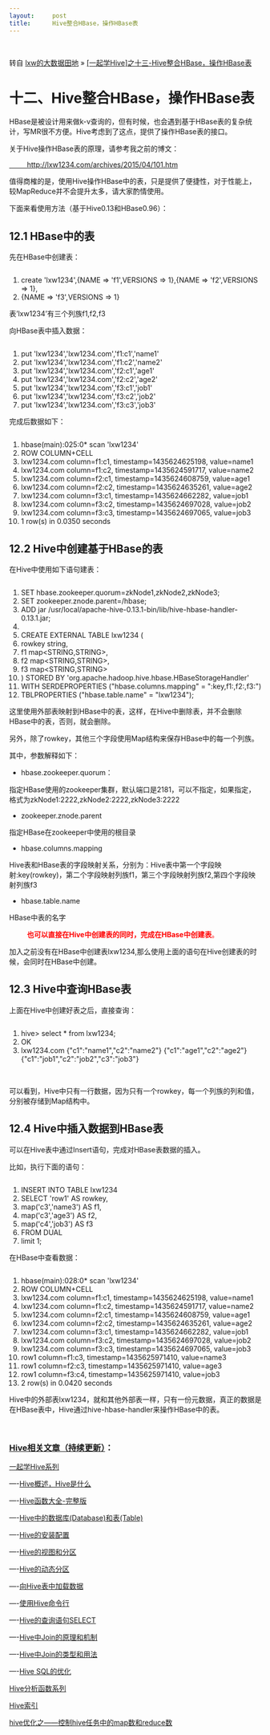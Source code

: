 ```yaml
---
layout:     post
title:      Hive整合HBase，操作HBase表
---
```

<div id="article_content" class="article_content clearfix csdn-tracking-statistics" data-pid="blog" data-mod="popu_307" data-dsm="post">
								            <link rel="stylesheet" href="https://csdnimg.cn/release/phoenix/template/css/ck_htmledit_views-f76675cdea.css">
						<div class="htmledit_views" id="content_views">
                
<p><br></p>
<p>转自 <a title="" href="http://lxw1234.com" rel="nofollow">lxw的大数据田地</a> » <a title="" href="http://lxw1234.com/archives/2015/06/319.htm" rel="nofollow">
[一起学Hive]之十三-Hive整合HBase，操作HBase表</a><br></p>
<p></p>
<h1>十二、Hive整合HBase，操作HBase表</h1>
<p></p>
<p>HBase是被设计用来做k-v查询的，但有时候，也会遇到基于HBase表的复杂统计，写MR很不方便。Hive考虑到了这点，提供了操作HBase表的接口。</p>
<p>关于Hive操作HBase表的原理，请参考我之前的博文：</p>
<p><a title="" href="http://lxw1234.com/archives/2015/04/101.htm" rel="nofollow">         http://lxw1234.com/archives/2015/04/101.htm</a></p>
<p>值得商榷的是，使用Hive操作HBase中的表，只是提供了便捷性，对于性能上，较MapReduce并不会提升太多，请大家酌情使用。</p>
<p>下面来看使用方法（基于Hive0.13和HBase0.96）：</p>
<h2>12.1 HBase中的表</h2>
<p>先在HBase中创建表：</p>
<pre class="prettyprint linenums"></pre><ol class="linenums"><li class="L0"><span class="pln">create </span><span class="str">'lxw1234'</span><span class="pun">,{</span><span class="pln">NAME </span><span class="pun">=&gt;</span><span class="pln"> </span><span class="str">'f1'</span><span class="pun">,</span><span class="pln">VERSIONS </span><span class="pun">=&gt;</span><span class="pln"> </span><span class="lit">1</span><span class="pun">},{</span><span class="pln">NAME </span><span class="pun">=&gt;</span><span class="pln"> </span><span class="str">'f2'</span><span class="pun">,</span><span class="pln">VERSIONS </span><span class="pun">=&gt;</span><span class="pln"> </span><span class="lit">1</span><span class="pun">},</span></li><li class="L1"><span class="pun">{</span><span class="pln">NAME </span><span class="pun">=&gt;</span><span class="pln"> </span><span class="str">'f3'</span><span class="pun">,</span><span class="pln">VERSIONS </span><span class="pun">=&gt;</span><span class="pln"> </span><span class="lit">1</span><span class="pun">}</span></li></ol>
<p>表’lxw1234’有三个列族f1,f2,f3</p>
<p>向HBase表中插入数据：</p>
<pre class="prettyprint linenums"></pre><ol class="linenums"><li class="L0"><span class="pln">put </span><span class="str">'lxw1234'</span><span class="pun">,</span><span class="str">'lxw1234.com'</span><span class="pun">,</span><span class="str">'f1:c1'</span><span class="pun">,</span><span class="str">'name1'</span></li><li class="L1"><span class="pln">put </span><span class="str">'lxw1234'</span><span class="pun">,</span><span class="str">'lxw1234.com'</span><span class="pun">,</span><span class="str">'f1:c2'</span><span class="pun">,</span><span class="str">'name2'</span></li><li class="L2"><span class="pln">put </span><span class="str">'lxw1234'</span><span class="pun">,</span><span class="str">'lxw1234.com'</span><span class="pun">,</span><span class="str">'f2:c1'</span><span class="pun">,</span><span class="str">'age1'</span></li><li class="L3"><span class="pln">put </span><span class="str">'lxw1234'</span><span class="pun">,</span><span class="str">'lxw1234.com'</span><span class="pun">,</span><span class="str">'f2:c2'</span><span class="pun">,</span><span class="str">'age2'</span></li><li class="L4"><span class="pln">put </span><span class="str">'lxw1234'</span><span class="pun">,</span><span class="str">'lxw1234.com'</span><span class="pun">,</span><span class="str">'f3:c1'</span><span class="pun">,</span><span class="str">'job1'</span></li><li class="L5"><span class="pln">put </span><span class="str">'lxw1234'</span><span class="pun">,</span><span class="str">'lxw1234.com'</span><span class="pun">,</span><span class="str">'f3:c2'</span><span class="pun">,</span><span class="str">'job2'</span></li><li class="L6"><span class="pln">put </span><span class="str">'lxw1234'</span><span class="pun">,</span><span class="str">'lxw1234.com'</span><span class="pun">,</span><span class="str">'f3:c3'</span><span class="pun">,</span><span class="str">'job3'</span></li></ol>
<p>完成后数据如下：</p>
<pre class="prettyprint linenums"></pre><ol class="linenums"><li class="L0"><span class="pln">hbase</span><span class="pun">(</span><span class="pln">main</span><span class="pun">):</span><span class="lit">025</span><span class="pun">:</span><span class="lit">0</span><span class="pun">*</span><span class="pln"> scan </span><span class="str">'lxw1234'</span></li><li class="L1"><span class="pln">ROW               COLUMN</span><span class="pun">+</span><span class="pln">CELL                                                                                                </span></li><li class="L2"><span class="pln"> lxw1234</span><span class="pun">.</span><span class="pln">com   column</span><span class="pun">=</span><span class="pln">f1</span><span class="pun">:</span><span class="pln">c1</span><span class="pun">,</span><span class="pln"> timestamp</span><span class="pun">=</span><span class="lit">1435624625198</span><span class="pun">,</span><span class="pln"> value</span><span class="pun">=</span><span class="pln">name1                                                         </span></li><li class="L3"><span class="pln"> lxw1234</span><span class="pun">.</span><span class="pln">com   column</span><span class="pun">=</span><span class="pln">f1</span><span class="pun">:</span><span class="pln">c2</span><span class="pun">,</span><span class="pln"> timestamp</span><span class="pun">=</span><span class="lit">1435624591717</span><span class="pun">,</span><span class="pln"> value</span><span class="pun">=</span><span class="pln">name2                                                         </span></li><li class="L4"><span class="pln"> lxw1234</span><span class="pun">.</span><span class="pln">com   column</span><span class="pun">=</span><span class="pln">f2</span><span class="pun">:</span><span class="pln">c1</span><span class="pun">,</span><span class="pln"> timestamp</span><span class="pun">=</span><span class="lit">1435624608759</span><span class="pun">,</span><span class="pln"> value</span><span class="pun">=</span><span class="pln">age1                                                          </span></li><li class="L5"><span class="pln"> lxw1234</span><span class="pun">.</span><span class="pln">com   column</span><span class="pun">=</span><span class="pln">f2</span><span class="pun">:</span><span class="pln">c2</span><span class="pun">,</span><span class="pln"> timestamp</span><span class="pun">=</span><span class="lit">1435624635261</span><span class="pun">,</span><span class="pln"> value</span><span class="pun">=</span><span class="pln">age2                                                          </span></li><li class="L6"><span class="pln"> lxw1234</span><span class="pun">.</span><span class="pln">com   column</span><span class="pun">=</span><span class="pln">f3</span><span class="pun">:</span><span class="pln">c1</span><span class="pun">,</span><span class="pln"> timestamp</span><span class="pun">=</span><span class="lit">1435624662282</span><span class="pun">,</span><span class="pln"> value</span><span class="pun">=</span><span class="pln">job1                                                          </span></li><li class="L7"><span class="pln"> lxw1234</span><span class="pun">.</span><span class="pln">com   column</span><span class="pun">=</span><span class="pln">f3</span><span class="pun">:</span><span class="pln">c2</span><span class="pun">,</span><span class="pln"> timestamp</span><span class="pun">=</span><span class="lit">1435624697028</span><span class="pun">,</span><span class="pln"> value</span><span class="pun">=</span><span class="pln">job2                                                          </span></li><li class="L8"><span class="pln"> lxw1234</span><span class="pun">.</span><span class="pln">com   column</span><span class="pun">=</span><span class="pln">f3</span><span class="pun">:</span><span class="pln">c3</span><span class="pun">,</span><span class="pln"> timestamp</span><span class="pun">=</span><span class="lit">1435624697065</span><span class="pun">,</span><span class="pln"> value</span><span class="pun">=</span><span class="pln">job3                                                          </span></li><li class="L9"><span class="lit">1</span><span class="pln"> row</span><span class="pun">(</span><span class="pln">s</span><span class="pun">)</span><span class="pln"> </span><span class="kwd">in</span><span class="pln"> </span><span class="lit">0.0350</span><span class="pln"> seconds</span></li></ol>
<h2>12.2 Hive中创建基于HBase的表</h2>
<p>在Hive中使用如下语句建表：</p>
<pre class="prettyprint linenums"></pre><ol class="linenums"><li class="L0"><span class="pln">SET hbase</span><span class="pun">.</span><span class="pln">zookeeper</span><span class="pun">.</span><span class="pln">quorum</span><span class="pun">=</span><span class="pln">zkNode1</span><span class="pun">,</span><span class="pln">zkNode2</span><span class="pun">,</span><span class="pln">zkNode3</span><span class="pun">;</span><span class="pln"> </span></li><li class="L1"><span class="pln">SET zookeeper</span><span class="pun">.</span><span class="pln">znode</span><span class="pun">.</span><span class="pln">parent</span><span class="pun">=</span><span class="str">/hbase;</span></li><li class="L2"><span class="str">ADD jar /</span><span class="pln">usr</span><span class="pun">/</span><span class="kwd">local</span><span class="pun">/</span><span class="pln">apache</span><span class="pun">-</span><span class="pln">hive</span><span class="pun">-</span><span class="lit">0.13</span><span class="pun">.</span><span class="lit">1</span><span class="pun">-</span><span class="pln">bin</span><span class="pun">/</span><span class="pln">lib</span><span class="pun">/</span><span class="pln">hive</span><span class="pun">-</span><span class="pln">hbase</span><span class="pun">-</span><span class="pln">handler</span><span class="pun">-</span><span class="lit">0.13</span><span class="pun">.</span><span class="lit">1.jar</span><span class="pun">;</span></li><li class="L3"><span class="pln"> </span></li><li class="L4"><span class="pln">CREATE EXTERNAL TABLE lxw1234 </span><span class="pun">(</span></li><li class="L5"><span class="pln">rowkey </span><span class="kwd">string</span><span class="pun">,</span></li><li class="L6"><span class="pln">f1 map</span><span class="pun">&lt;</span><span class="pln">STRING</span><span class="pun">,</span><span class="pln">STRING</span><span class="pun">&gt;,</span></li><li class="L7"><span class="pln">f2 map</span><span class="pun">&lt;</span><span class="pln">STRING</span><span class="pun">,</span><span class="pln">STRING</span><span class="pun">&gt;,</span></li><li class="L8"><span class="pln">f3 map</span><span class="pun">&lt;</span><span class="pln">STRING</span><span class="pun">,</span><span class="pln">STRING</span><span class="pun">&gt;</span></li><li class="L9"><span class="pun">)</span><span class="pln"> STORED BY </span><span class="str">'org.apache.hadoop.hive.hbase.HBaseStorageHandler'</span></li><li class="L0"><span class="pln">WITH SERDEPROPERTIES </span><span class="pun">(</span><span class="str">"hbase.columns.mapping"</span><span class="pln"> </span><span class="pun">=</span><span class="pln"> </span><span class="str">":key,f1:,f2:,f3:"</span><span class="pun">)</span></li><li class="L1"><span class="pln">TBLPROPERTIES </span><span class="pun">(</span><span class="str">"hbase.table.name"</span><span class="pln"> </span><span class="pun">=</span><span class="pln"> </span><span class="str">"lxw1234"</span><span class="pun">);</span></li></ol>
<p>这里使用外部表映射到HBase中的表，这样，在Hive中删除表，并不会删除HBase中的表，否则，就会删除。</p>
<p>另外，除了rowkey，其他三个字段使用Map结构来保存HBase中的每一个列族。</p>
<p>其中，参数解释如下：</p>
<ul><li>hbase.zookeeper.quorum：</li></ul><p>指定HBase使用的zookeeper集群，默认端口是2181，可以不指定，如果指定，格式为zkNode1:2222,zkNode2:2222,zkNode3:2222</p>
<ul><li>zookeeper.znode.parent</li></ul><p>指定HBase在zookeeper中使用的根目录</p>
<ul><li>hbase.columns.mapping</li></ul><p>Hive表和HBase表的字段映射关系，分别为：Hive表中第一个字段映射:key(rowkey)，第二个字段映射列族f1，第三个字段映射列族f2,第四个字段映射列族f3</p>
<ul><li>hbase.table.name</li></ul><p>HBase中表的名字</p>
<p>         <span style="color:#ff0000;"><strong>也可以直接在Hive中创建表的同时，完成在HBase中创建表</strong>。</span></p>
<p>加入之前没有在HBase中创建表lxw1234,那么使用上面的语句在Hive创建表的时候，会同时在HBase中创建。</p>
<h2>12.3 Hive中查询HBase表</h2>
<p>上面在Hive中创建好表之后，直接查询：</p>
<pre class="prettyprint linenums"></pre><ol class="linenums"><li class="L0"><span class="pln">hive</span><span class="pun">&gt;</span><span class="pln"> </span><span class="kwd">select</span><span class="pln"> </span><span class="pun">*</span><span class="pln"> </span><span class="kwd">from</span><span class="pln"> lxw1234</span><span class="pun">;</span></li><li class="L1"><span class="pln">OK</span></li><li class="L2"><span class="pln">lxw1234</span><span class="pun">.</span><span class="pln">com     </span><span class="pun">{</span><span class="str">"c1"</span><span class="pun">:</span><span class="str">"name1"</span><span class="pun">,</span><span class="str">"c2"</span><span class="pun">:</span><span class="str">"name2"</span><span class="pun">}</span><span class="pln">     </span><span class="pun">{</span><span class="str">"c1"</span><span class="pun">:</span><span class="str">"age1"</span><span class="pun">,</span><span class="str">"c2"</span><span class="pun">:</span><span class="str">"age2"</span><span class="pun">}</span><span class="pln">       </span><span class="pun">{</span><span class="str">"c1"</span><span class="pun">:</span><span class="str">"job1"</span><span class="pun">,</span><span class="str">"c2"</span><span class="pun">:</span><span class="str">"job2"</span><span class="pun">,</span><span class="str">"c3"</span><span class="pun">:</span><span class="str">"job3"</span><span class="pun">}</span></li></ol>
<p> </p>
<p>可以看到，Hive中只有一行数据，因为只有一个rowkey，每一个列族的列和值，分别被存储到Map结构中。</p>
<h2>12.4 Hive中插入数据到HBase表</h2>
<p>可以在Hive表中通过Insert语句，完成对HBase表数据的插入。</p>
<p>比如，执行下面的语句：</p>
<pre class="prettyprint linenums"></pre><ol class="linenums"><li class="L0"><span class="pln">INSERT INTO TABLE lxw1234 </span></li><li class="L1"><span class="pln">SELECT </span><span class="str">'row1'</span><span class="pln"> AS rowkey</span><span class="pun">,</span></li><li class="L2"><span class="pln">map</span><span class="pun">(</span><span class="str">'c3'</span><span class="pun">,</span><span class="str">'name3'</span><span class="pun">)</span><span class="pln"> AS f1</span><span class="pun">,</span></li><li class="L3"><span class="pln">map</span><span class="pun">(</span><span class="str">'c3'</span><span class="pun">,</span><span class="str">'age3'</span><span class="pun">)</span><span class="pln"> AS f2</span><span class="pun">,</span></li><li class="L4"><span class="pln">map</span><span class="pun">(</span><span class="str">'c4'</span><span class="pun">,</span><span class="str">'job3'</span><span class="pun">)</span><span class="pln"> AS f3 </span></li><li class="L5"><span class="pln">FROM DUAL </span></li><li class="L6"><span class="pln">limit </span><span class="lit">1</span><span class="pun">;</span></li></ol>
<p>在HBase中查看数据：</p>
<pre class="prettyprint linenums"></pre><ol class="linenums"><li class="L0"><span class="pln">hbase</span><span class="pun">(</span><span class="pln">main</span><span class="pun">):</span><span class="lit">028</span><span class="pun">:</span><span class="lit">0</span><span class="pun">*</span><span class="pln"> scan </span><span class="str">'lxw1234'</span></li><li class="L1"><span class="pln">ROW            COLUMN</span><span class="pun">+</span><span class="pln">CELL                                                                                                </span></li><li class="L2"><span class="pln"> lxw1234</span><span class="pun">.</span><span class="pln">com   column</span><span class="pun">=</span><span class="pln">f1</span><span class="pun">:</span><span class="pln">c1</span><span class="pun">,</span><span class="pln"> timestamp</span><span class="pun">=</span><span class="lit">1435624625198</span><span class="pun">,</span><span class="pln"> value</span><span class="pun">=</span><span class="pln">name1                                                         </span></li><li class="L3"><span class="pln"> lxw1234</span><span class="pun">.</span><span class="pln">com   column</span><span class="pun">=</span><span class="pln">f1</span><span class="pun">:</span><span class="pln">c2</span><span class="pun">,</span><span class="pln"> timestamp</span><span class="pun">=</span><span class="lit">1435624591717</span><span class="pun">,</span><span class="pln"> value</span><span class="pun">=</span><span class="pln">name2                                                         </span></li><li class="L4"><span class="pln"> lxw1234</span><span class="pun">.</span><span class="pln">com   column</span><span class="pun">=</span><span class="pln">f2</span><span class="pun">:</span><span class="pln">c1</span><span class="pun">,</span><span class="pln"> timestamp</span><span class="pun">=</span><span class="lit">1435624608759</span><span class="pun">,</span><span class="pln"> value</span><span class="pun">=</span><span class="pln">age1                                                          </span></li><li class="L5"><span class="pln"> lxw1234</span><span class="pun">.</span><span class="pln">com   column</span><span class="pun">=</span><span class="pln">f2</span><span class="pun">:</span><span class="pln">c2</span><span class="pun">,</span><span class="pln"> timestamp</span><span class="pun">=</span><span class="lit">1435624635261</span><span class="pun">,</span><span class="pln"> value</span><span class="pun">=</span><span class="pln">age2                                                          </span></li><li class="L6"><span class="pln"> lxw1234</span><span class="pun">.</span><span class="pln">com   column</span><span class="pun">=</span><span class="pln">f3</span><span class="pun">:</span><span class="pln">c1</span><span class="pun">,</span><span class="pln"> timestamp</span><span class="pun">=</span><span class="lit">1435624662282</span><span class="pun">,</span><span class="pln"> value</span><span class="pun">=</span><span class="pln">job1                                                          </span></li><li class="L7"><span class="pln"> lxw1234</span><span class="pun">.</span><span class="pln">com   column</span><span class="pun">=</span><span class="pln">f3</span><span class="pun">:</span><span class="pln">c2</span><span class="pun">,</span><span class="pln"> timestamp</span><span class="pun">=</span><span class="lit">1435624697028</span><span class="pun">,</span><span class="pln"> value</span><span class="pun">=</span><span class="pln">job2                                                          </span></li><li class="L8"><span class="pln"> lxw1234</span><span class="pun">.</span><span class="pln">com   column</span><span class="pun">=</span><span class="pln">f3</span><span class="pun">:</span><span class="pln">c3</span><span class="pun">,</span><span class="pln"> timestamp</span><span class="pun">=</span><span class="lit">1435624697065</span><span class="pun">,</span><span class="pln"> value</span><span class="pun">=</span><span class="pln">job3                                                          </span></li><li class="L9"><span class="pln"> row1          column</span><span class="pun">=</span><span class="pln">f1</span><span class="pun">:</span><span class="pln">c3</span><span class="pun">,</span><span class="pln"> timestamp</span><span class="pun">=</span><span class="lit">1435625971410</span><span class="pun">,</span><span class="pln"> value</span><span class="pun">=</span><span class="pln">name3                                                         </span></li><li class="L0"><span class="pln"> row1          column</span><span class="pun">=</span><span class="pln">f2</span><span class="pun">:</span><span class="pln">c3</span><span class="pun">,</span><span class="pln"> timestamp</span><span class="pun">=</span><span class="lit">1435625971410</span><span class="pun">,</span><span class="pln"> value</span><span class="pun">=</span><span class="pln">age3                                                          </span></li><li class="L1"><span class="pln"> row1          column</span><span class="pun">=</span><span class="pln">f3</span><span class="pun">:</span><span class="pln">c4</span><span class="pun">,</span><span class="pln"> timestamp</span><span class="pun">=</span><span class="lit">1435625971410</span><span class="pun">,</span><span class="pln"> value</span><span class="pun">=</span><span class="pln">job3                                                          </span></li><li class="L2"><span class="lit">2</span><span class="pln"> row</span><span class="pun">(</span><span class="pln">s</span><span class="pun">)</span><span class="pln"> </span><span class="kwd">in</span><span class="pln"> </span><span class="lit">0.0420</span><span class="pln"> seconds</span></li></ol>
<p>Hive中的外部表lxw1234，就和其他外部表一样，只有一份元数据，真正的数据是在HBase表中，Hive通过hive-hbase-handler来操作HBase中的表。</p>
<p> </p>
<h3><a title="" href="http://lxw1234.com" rel="nofollow">Hive相关文章（持续更新）</a>：</h3>
<p><a title="" href="http://lxw1234.com/archives/tag/learn-hive" rel="nofollow">一起学Hive系列</a></p>
<p>—-<a title="" href="http://lxw1234.com/archives/2015/06/238.htm" rel="nofollow">Hive概述，Hive是什么</a></p>
<p>—-<a title="" href="http://lxw1234.com/archives/2015/06/251.htm" rel="nofollow">Hive函数大全-完整版</a></p>
<p>—-<a title="" href="http://lxw1234.com/archives/2015/06/265.htm" rel="nofollow">Hive中的数据库(Database)和表(Table)</a></p>
<p>—-<a title="" href="http://lxw1234.com/archives/2015/06/269.htm" rel="nofollow">Hive的安装配置</a></p>
<p>—-<a title="" href="http://lxw1234.com/archives/2015/06/284.htm" rel="nofollow">Hive的视图和分区</a></p>
<p>—-<a title="" href="http://lxw1234.com/archives/2015/06/286.htm" rel="nofollow">Hive的动态分区</a></p>
<p>—-<a title="" href="http://lxw1234.com/archives/2015/06/290.htm" rel="nofollow">向Hive表中加载数据</a></p>
<p>—-<a title="" href="http://lxw1234.com/archives/2015/06/292.htm" rel="nofollow">使用Hive命令行</a></p>
<p>—-<a title="" href="http://lxw1234.com/archives/2015/06/307.htm" rel="nofollow">Hive的查询语句SELECT</a></p>
<p>—-<a title="" href="http://lxw1234.com/archives/2015/06/313.htm" rel="nofollow">Hive中Join的原理和机制</a></p>
<p>—-<a title="" href="http://lxw1234.com/archives/2015/06/315.htm" rel="nofollow">Hive中Join的类型和用法</a></p>
<p>—-<a title="" href="http://lxw1234.com/archives/2015/06/317.htm" rel="nofollow">Hive SQL的优化</a></p>
<p><a title="" href="http://lxw1234.com/archives/tag/hive-window-functions" rel="nofollow">Hive分析函数系列</a></p>
<p><a title="" href="http://lxw1234.com/archives/2015/05/207.htm" rel="nofollow">Hive索引</a></p>
<p><a title="" href="http://lxw1234.com/archives/2015/04/15.htm" rel="nofollow">hive优化之——控制hive任务中的map数和reduce数</a></p>
<br>            </div>
                </div>